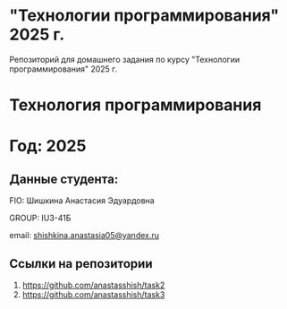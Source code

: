 # "Технологии программирования" 2025 г.
Репозиторий для домашнего задания по курсу "Технологии программирования" 2025 г.
# Технология программирования
# Год: 2025

## Данные студента:

FIO: Шишкина Анастасия Эдуардовна

GROUP: IU3-41Б

email: shishkina.anastasia05@yandex.ru

## Ссылки на репозитории

1. https://github.com/anastasshish/task2
2. https://github.com/anastasshish/task3
